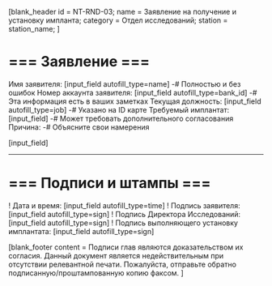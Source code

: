 [blank_header
id = NT-RND-03;
name = Заявление на получение и установку импланта;
category = Отдел исследований;
station = station_name;
]

# === Заявление ===

Имя заявителя: [input_field autofill_type=name]
-# Полностью и без ошибок
Номер аккаунта заявителя: [input_field autofill_type=bank_id]
-# Эта информация есть в ваших заметках
Текущая должность: [input_field autofill_type=job]
-# Указано на ID карте
Требуемый имплантат: [input_field]
-# Может требовать дополнительного согласования
Причина:
-# Объясните свои намерения<br>

[input_field]

---

# === Подписи и штампы ===

! Дата и время: [input_field autofill_type=time]
! Подпись заявителя: [input_field autofill_type=sign]
! Подпись Директора Исследований: [input_field autofill_type=sign]
! Подпись выполняющего установку имплантата: [input_field autofill_type=sign]

[blank_footer
content = Подписи глав являются доказательством их согласия.
Данный документ является недействительным при отсутствии релевантной печати.
Пожалуйста, отправьте обратно подписанную/проштампованную копию факсом.
]

